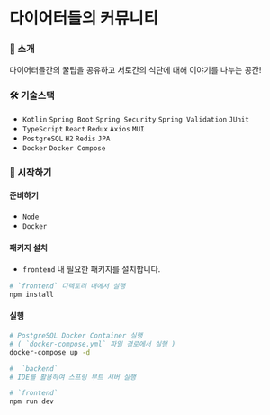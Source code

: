 # 다이어터들의 커뮤니티

### 👋 소개

다이어터들간의 꿀팁을 공유하고 서로간의 식단에 대해 이야기를 나누는 공간!

### 🛠️ 기술스택

- `Kotlin` `Spring Boot` `Spring Security` `Spring Validation` `JUnit`
- `TypeScript` `React` `Redux` `Axios` `MUI`
- `PostgreSQL` `H2` `Redis` `JPA`
- `Docker` `Docker Compose`

### 🏁 시작하기

#### 준비하기

- `Node`
- `Docker`

#### 패키지 설치

- `frontend` 내 필요한 패키지를 설치합니다.

```bash
# `frontend` 디렉토리 내에서 실행
npm install
```

#### 실행
```bash
# PostgreSQL Docker Container 실행
# ( `docker-compose.yml` 파일 경로에서 실행 )
docker-compose up -d
```

```bash
#  `backend`
# IDE를 활용하여 스프링 부트 서버 실행

# `frontend`
npm run dev
```
